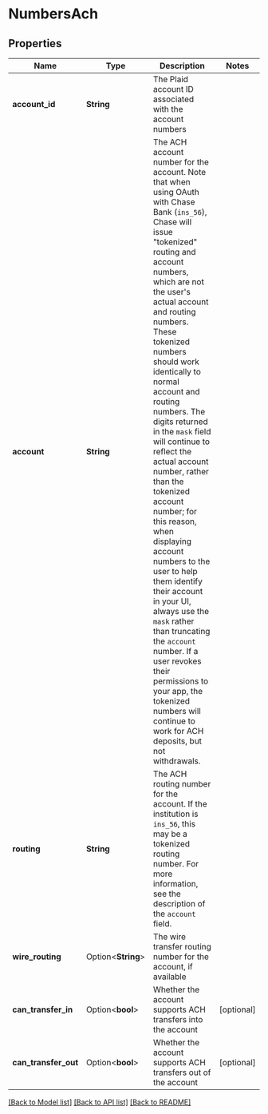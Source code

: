 # NumbersAch

## Properties

Name | Type | Description | Notes
------------ | ------------- | ------------- | -------------
**account_id** | **String** | The Plaid account ID associated with the account numbers | 
**account** | **String** | The ACH account number for the account.  Note that when using OAuth with Chase Bank (`ins_56`), Chase will issue \"tokenized\" routing and account numbers, which are not the user's actual account and routing numbers. These tokenized numbers should work identically to normal account and routing numbers. The digits returned in the `mask` field will continue to reflect the actual account number, rather than the tokenized account number; for this reason, when displaying account numbers to the user to help them identify their account in your UI, always use the `mask` rather than truncating the `account` number. If a user revokes their permissions to your app, the tokenized numbers will continue to work for ACH deposits, but not withdrawals. | 
**routing** | **String** | The ACH routing number for the account. If the institution is `ins_56`, this may be a tokenized routing number. For more information, see the description of the `account` field. | 
**wire_routing** | Option<**String**> | The wire transfer routing number for the account, if available | 
**can_transfer_in** | Option<**bool**> | Whether the account supports ACH transfers into the account | [optional]
**can_transfer_out** | Option<**bool**> | Whether the account supports ACH transfers out of the account | [optional]

[[Back to Model list]](../README.md#documentation-for-models) [[Back to API list]](../README.md#documentation-for-api-endpoints) [[Back to README]](../README.md)


